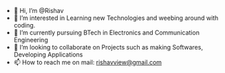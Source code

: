 - 👋 Hi, I’m @Rishav
- 👀 I’m interested in Learning new Technologies and weebing around with coding.
- 🌱 I’m currently pursuing BTech in Electronics and Communication Engineering
- 💞️ I’m looking to collaborate on Projects such as making Softwares, Developing Applications
- 📫 How to reach me on mail: rishavview@gmail.com

<!---
Rishu2607/Rishu2607 is a ✨ special ✨ repository because its `README.md` (this file) appears on your GitHub profile.
You can click the Preview link to take a look at your changes.
--->
